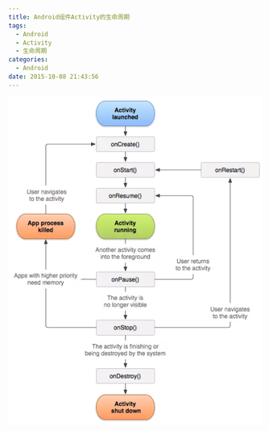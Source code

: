 ```yaml
---
title: Android组件Activity的生命周期
tags:
  - Android
  - Activity
  - 生命周期
categories:
  - Android
date: 2015-10-08 21:43:56
---
```


![Preview](11/1.webp)